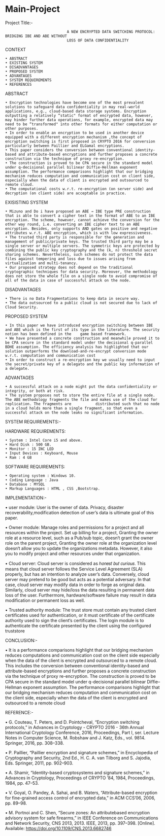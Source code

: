 # Main-Project

Project Title:-


                                A NEW ENCRYPTED DATA SWITCHING PROTOCOL: BRIDGING IBE AND ABE WITHOUT
                                LOSS OF DATA CONFIDENTIALITY


CONTEXT

    • ABSTRACT
    • EXISTING SYSTEM
    • DISADVANTAGES
    • PROPOSED SYSTEM
    • ADVANTAGES
    • SYSTEM REQUIREMENTS
    • REFERENCES


ABSTRACT

    • Encryption technologies have become one of the most prevalent solutions to safeguard data confidentiality in may real-world applications, e.g., cloud-based data storage systems. Encryption outputting a relatively “static" format of encrypted data, however, may hinder further data operations, for example, encrypted data may need to be “transformed" into other formats for either computation or other purposes.
    • In order to enable an encryption to be used in another device equipped with a different encryption mechanism ,the concept of encryption switching is first proposed in CRYPTO 2016 for conversion particularly between Paillier and ELGamal encryptions.
    • This paper considers the conversion between conventional identity-based and attribute-based encryptions and further proposes a concrete construction via the technique of proxy re-encryption.
    • The construction is proved to be CPA secure in the standard model under q-decisional parallel bilinear Diffie-Hellman exponent assumption. The performance comparisons highlight that our bridging mechanism reduces computation and communication cost on client side, especially when the data of client is encrypted and outsourced to remote cloud.
    • The computational costs w.r.t. re-encryption (on server side) and decryption (on client side) are acceptable in practice.

EXISISTING SYSTEM

    • Mizuno and Do i have proposed an ABE → IBE type PRE construction that is able to convert a cipher text in the format of ABE to an IBE encryption. The scheme, however, cannot achieve the conversion for the other way round, i.e. converting an IBE cipher text to an ABE encryption. Besides, only supports AND gates on positive and negative attributes w.r.t. ABE encryption, which is with low expressiveness.
    • The trusted third party is responsible for the generation and management of public/private keys. The trusted third party may be a single server or multiple servers. The symmetric keys are protected by combining the public key cryptography and the (k, n) threshold secret sharing schemes. Nevertheless, such schemes do not protect the data files against tempering and loss due to issues arising from virtualization and multi-tenancy.
    • Our proposed strategy does not depend on the traditional cryptographic techniques for data security. Moreover, the methodology does not store the whole file on a single node to avoid compromise of all of the data in case of successful attack on the node.



DISADVANTAGES

    • There is no Data Fragmentations to keep data in secure way.
    • The data outsourced to a public cloud is not secured due to lack of Cloud Security.


PROPOSED SYSTEM

    • In this paper we have introduced encryption switching between IBE and ABE which is the first of its type in the literature. The security notion has been defined in the    game based framework.
    • We have presented a concrete construction and meanwhile proved it to be CPA secure in the standard model under the decisional q-parallel BDHE assumption. The efficiency analysis has highlighted that our solution outperforms the download-and-re-encrypt conversion mode w.r.t. computation and communication cost
    • In order to construct a re-encryption key we usually need to input the secret/private key of a delegato and the public key information of a delegate.	

ADVANTAGES

    • A successful attack on a node might put the data confidentiality or integrity, or both at risk.
    • The system proposes not to store the entire file at a single node. The ABE methodology fragments the file and makes use of the cloud for replication. The fragments are           distributed such that no node in a cloud holds more than a single fragment, so that even a successful attack on the node leaks no significant information.

SYSTEM REQUIREMENTS:-

HARDWARE REQUIREMENTS:

    • System : Intel Core i5 and above.
    • Hard Disk : 500 GB.
    • Monitor : 15 INC LED
    • Input Devices : Keyboard, Mouse
    • Ram : 4 GB

SOFTWARE REQUIREMENTS:

    • Operating system : Windows 10.
    • Coding Language : Java
    • Database : MYSQL
    • Markup Languages : HTML , CSS ,Bootstrap.
    
IMPLEMENTATION:-

 • user module: User is the owner of data. Privacy, disaster recoverability,modification detection of user’s data is ultimate goal of this paper.
 
 • Owner module: Manage roles and permissions for a project and all resources within the project. Set up billing for a project, Granting the owner role at a resource level, such    as a Pub/sub topic, doesn‘t grant the owner role on the parent project, Granting the owner role at the organization level doesn‘t allow you to update the organizations          metadata. However, it also you to modify project and other resources under that organization.
 
 • Cloud server: Cloud server is considered as ℎ𝑜𝑛𝑒𝑠𝑡 𝑏𝑢𝑡 𝑐𝑢𝑟𝑖𝑜𝑢𝑠. This means that cloud server follows the Service Level Agreement (SLA) properly, but has an intention to          analyze user’s data. Conversely, cloud server may pretend to be good but acts as a potential adversary. In that case, cloud server may modify data in order to forge as          original data. Similarly, cloud server may hide/loss the data resulting in permanent data loss of the user. Furthermore, hardware/software failure may result in data            modification or permanent loss as well.
 
 • Trusted authority module: The trust store must contain any trusted client certificates used for authentication, or it must certificate of the certificate authority used to      sign the client‘s certificates. The login module is to authenticate the certificate presented by the client using the configured truststore

CONCLUSION:-


• It is a performance comparisons highlight that our bridging mechanism reduces computations and communication cost on the client side especially when the data of the client is encrypted and outsourced to a remote cloud. This includes the conversion between conventional identity-based and attribute-based encryptions and further proposes a concrete construction via the technique of proxy re-encryption. The construction is proved to be CPA secure in the standard model under q-decisional parallel bilinear Difﬁe–Hellman exponent assumption. The performance comparisons highlight that our bridging mechanism reduces computation and communication cost on the client side, especially when the data of the client is encrypted and outsourced to a remote cloud

REFERENCE:-

 • G. Couteau, T. Peters, and D. Pointcheval, “Encryption switching protocols,” in Advances in Cryptology - CRYPTO 2016 - 36th Annual International Cryptology Conference, 2016,    Proceedings, Part I, ser. Lecture Notes in Computer Science, M. Robshaw and J. Katz, Eds., vol. 9814. Springer, 2016, pp. 308–338. 
 
 • P. Paillier, “Paillier encryption and signature schemes,” in Encyclopedia of Cryptography and Security, 2nd Ed., H. C. A. van Tilborg and S. Jajodia, Eds. Springer, 2011, pp.    902–903. 
 
 • A. Shamir, “Identity-based cryptosystems and signature schemes,” in Advances in Cryptology, Proceedings of CRYPTO ’84, 1984, Proceedings, 1984, pp. 47–53. 
 
 • V. Goyal, O. Pandey, A. Sahai, and B. Waters, “Attribute-based encryption for fine-grained access control of encrypted data,” in ACM CCS’06, 2006, pp. 89–98. 
 
 • M. Portnoi and C. Shen, “Secure zones: An attributebased encryption advisory system for safe firearms,” in IEEE Conference on Communications and Network Security, CNS 2013,      2013. IEEE, 2013, pp. 397–398. [Online]. Available: https://doi.org/10.1109/CNS.2013.6682746
